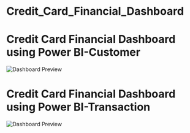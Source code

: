 
# Credit_Card_Financial_Dashboard




# Credit Card Financial Dashboard using Power BI-Customer

![Dashboard Preview](https://drive.google.com/uc?export=view&id=14ekYokMylyF4LHol6NESyFmS4xaWFxpj)

# Credit Card Financial Dashboard using Power BI-Transaction

![Dashboard Preview](https://drive.google.com/uc?export=view&id=1TSrmmIVyA95Yk2oTz1Ho8DvQid49ebhX)

